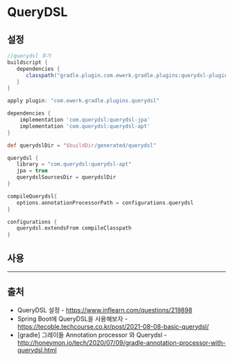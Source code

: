 # QueryDSL

## 설정

```groovy
//querydsl 추가
buildscript {
   dependencies {
      classpath("gradle.plugin.com.ewerk.gradle.plugins:querydsl-plugin:1.0.10")
   }
}

apply plugin: "com.ewerk.gradle.plugins.querydsl"

dependencies {
    implementation 'com.querydsl:querydsl-jpa'
    implementation 'com.querydsl:querydsl-apt'
}

def querydslDir = "$buildDir/generated/querydsl"

querydsl {
   library = "com.querydsl:querydsl-apt"
   jpa = true
   querydslSourcesDir = querydslDir
}

compileQuerydsl{
   options.annotationProcessorPath = configurations.querydsl
}

configurations {
   querydsl.extendsFrom compileClasspath
}

```

## 사용

---

## 출처

- QueryDSL 설정 - <https://www.inflearn.com/questions/219898>
- Spring Boot에 QueryDSL을 사용해보자 - <https://tecoble.techcourse.co.kr/post/2021-08-08-basic-querydsl/>
- [gradle] 그레이들 Annotation processor 와 Querydsl - <http://honeymon.io/tech/2020/07/09/gradle-annotation-processor-with-querydsl.html>
